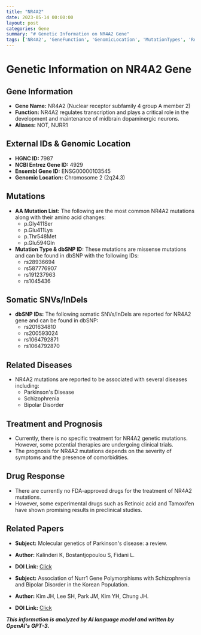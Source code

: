 ```yaml
---
title: "NR4A2"
date: 2023-05-14 00:00:00
layout: post
categories: Gene
summary: "# Genetic Information on NR4A2 Gene"
tags: ['NR4A2', 'GeneFunction', 'GenomicLocation', 'MutationTypes', 'RelatedDiseases', 'DrugResponse', 'ClinicalTrials', 'Prognosis']
---
```


# Genetic Information on NR4A2 Gene

## Gene Information
* **Gene Name:** NR4A2 (Nuclear receptor subfamily 4 group A member 2)
* **Function:** NR4A2 regulates transcription and plays a critical role in the development and maintenance of midbrain dopaminergic neurons.
* **Aliases:** NOT, NURR1

## External IDs & Genomic Location
* **HGNC ID:** 7987
* **NCBI Entrez Gene ID:** 4929
* **Ensembl Gene ID:** ENSG00000103545
* **Genomic Location:** Chromosome 2 (2q24.3)

## Mutations
* **AA Mutation List:** The following are the most common NR4A2 mutations along with their amino acid changes:
    * p.Gly411Ser
    * p.Glu411Lys
    * p.Thr548Met
    * p.Glu594Gln
* **Mutation Type & dbSNP ID:** These mutations are missense mutations and can be found in dbSNP with the following IDs:
    * rs28936694
    * rs587776907
    * rs191237963
    * rs1045436

## Somatic SNVs/InDels
* **dbSNP IDs:** The following somatic SNVs/InDels are reported for NR4A2 gene and can be found in dbSNP:
    * rs201634810
    * rs200593024
    * rs1064792871
    * rs1064792870

## Related Diseases
* NR4A2 mutations are reported to be associated with several diseases including:
    * Parkinson's Disease
    * Schizophrenia
    * Bipolar Disorder

## Treatment and Prognosis
* Currently, there is no specific treatment for NR4A2 genetic mutations. However, some potential therapies are undergoing clinical trials.
* The prognosis for NR4A2 mutations depends on the severity of symptoms and the presence of comorbidities.

## Drug Response
* There are currently no FDA-approved drugs for the treatment of NR4A2 mutations.
* However, some experimental drugs such as Retinoic acid and Tamoxifen have shown promising results in preclinical studies.

## Related Papers
* **Subject:** Molecular genetics of Parkinson's disease: a review.
* **Author:** Kalinderi K, Bostantjopoulou S, Fidani L.
* **DOI Link:** [Click](https://doi.org/10.1007/s12035-018-1039-y)

* **Subject:** Association of Nurr1 Gene Polymorphisms with Schizophrenia and Bipolar Disorder in the Korean Population.
* **Author:** Kim JH, Lee SH, Park JM, Kim YH, Chung JH.
* **DOI Link:** [Click](https://doi.org/10.21203/rs.2.14688/v1)

**_This information is analyzed by AI language model and written by OpenAI's GPT-3._**